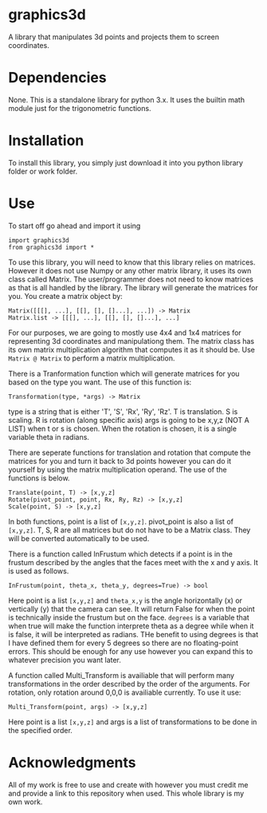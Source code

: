 # graphics3d
A library that manipulates 3d points and projects them to screen coordinates.

# Dependencies
None. This is a standalone library for python 3.x. It uses the builtin math module just for the trigonometric functions.

# Installation
To install this library, you simply just download it into you python library folder or work folder.

# Use
To start off go ahead and import it using
```
import graphics3d
from graphics3d import *
```

To use this library, you will need to know that this library relies on matrices. However it does not use Numpy or any other matrix library, it uses its own class called Matrix. The user/programmer does not need to know matrices as that is all handled by the library. The library will generate the matrices for you.
You create a matrix object by:
```
Matrix([[[], ...], [[], [], []...], ...]) -> Matrix
Matrix.list -> [[[], ...], [[], [], []...], ...]
```

For our purposes, we are going to mostly use 4x4 and 1x4 matrices for representing 3d coordinates and manipulationg them.
The matrix class has its own matrix multiplication algorithm that computes it as it should be. Use `Matrix @ Matrix` to perform a matrix multiplication.

There is a Tranformation function which will generate matrices for you based on the type you want. The use of this function is:
```
Transformation(type, *args) -> Matrix
```
type is a string that is either 'T', 'S', 'Rx', 'Ry', 'Rz'. T is translation. S is scaling. R is rotation (along specific axis)
args is going to be x,y,z (NOT A LIST) when t or s is chosen.
When the rotation is chosen, it is a single variable theta in radians.

There are seperate functions for translation and rotation that compute the matrices for you and turn it back to 3d points however you can do it yourself by using the matrix multiplication operand. The use of the functions is below.
```
Translate(point, T) -> [x,y,z]
Rotate(pivot_point, point, Rx, Ry, Rz) -> [x,y,z]
Scale(point, S) -> [x,y,z]
```
In both functions, point is a list of `[x,y,z]`. pivot_point is also a list of `[x,y,z]`.
T, S, R are all matrices but do not have to be a Matrix class. They will be converted automatically to be used.

There is a function called InFrustum which detects if a point is in the frustum described by the angles that the faces meet with the x and y axis. It is used as follows.
```
InFrustum(point, theta_x, theta_y, degrees=True) -> bool
```
Here point is a list `[x,y,z]` and `theta_x,y` is the angle horizontally (x) or vertically (y) that the camera can see. It will return False for when the point is technically inside the frustum but on the face. `degrees` is a variable that when true will make the function interprete theta as a degree while when it is false, it will be interpreted as radians. THe benefit to using degrees is that I have defined them for every 5 degrees so there are no floating-point errors. This should be enough for any use however you can expand this to whatever precision you want later.

A function called Multi_Transform is availiable that will perform many transformations in the order described by the order of the arguments. For rotation, only rotation around 0,0,0 is availiable currently. To use it use:
```
Multi_Transform(point, args) -> [x,y,z]
```
Here point is a list `[x,y,z]` and args is a list of transformations to be done in the specified order.


# Acknowledgments
All of my work is free to use and create with however you must credit me and provide a link to this repository when used.
This whole library is my own work.
